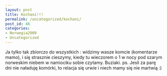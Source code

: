 ```yaml
---
layout: post
title: Kochani!!!
permalink: /uncategorized/kochani/
post_id: 46
categories: 
- Norwegia2009
- Uncategorized
---
```


Ja tylko tak zbiorczo do wszystkich : widzimy wasze komcie (komentarze mamo), i się strasznie cieszymy, kiedy tu wieczorem o 1 w nocy pod szarym norweskim niebem w namiociku sobie czytamy. Buziaki. ps. Jesli za parę dni nie naładuję komórki, to relacja się urwie i niech mamy się nie martwią :)